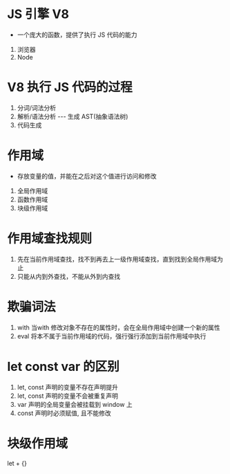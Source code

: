# JS 引擎 V8
- 一个庞大的函数，提供了执行 JS 代码的能力
1. 浏览器
2. Node

# V8 执行 JS 代码的过程
1. 分词/词法分析
2. 解析/语法分析  --- 生成 AST(抽象语法树)
3. 代码生成


# 作用域
- 存放变量的值，并能在之后对这个值进行访问和修改
1. 全局作用域
2. 函数作用域
3. 块级作用域


# 作用域查找规则
1. 先在当前作用域查找，找不到再去上一级作用域查找，直到找到全局作用域为止
2. 只能从内到外查找，不能从外到内查找

# 欺骗词法
1. with 当with 修改对象不存在的属性时，会在全局作用域中创建一个新的属性
2. eval 将本不属于当前作用域的代码，强行强行添加到当前作用域中执行

# let const var 的区别
1. let, const 声明的变量不存在声明提升
2. let, const 声明的变量不会被重复声明
3. var 声明的全局变量会被挂载到 window 上
4. const 声明时必须赋值, 且不能修改

# 块级作用域
let + {}

